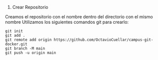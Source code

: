1. Crear Repositorio

Creamos el repositorio con el nombre <campus-git-docker> dentro del directorio con el mismo nombre
Utilizamos los siguientes comandos git para crearlo:

    git init
    git add .
    git remote add origin https://github.com/OctavioCuellar/campus-git-docker.git
    git branch -M main
    git push -u origin main



